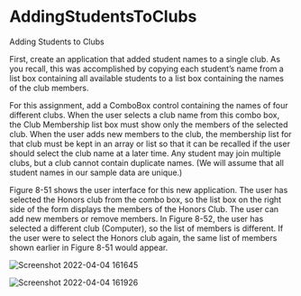 # AddingStudentsToClubs

Adding Students to Clubs

First, create an application that added student names to a single club. As you recall, this was accomplished by copying each student’s name from a list box containing all available students to a list box containing the names of the club members.

For this assignment, add a ComboBox control containing the names of four different clubs. When the user selects a club name from this combo box, the Club Membership list box must show only the members of the selected club. When the user adds new members to the club, the membership list for that club must be kept in an array or list so that it can be recalled if the user should select the club name at a later time. Any student may join multiple clubs, but a club cannot contain duplicate names. (We will assume that all student names in our sample data are unique.)

Figure 8-51 shows the user interface for this new application. The user has selected the Honors club from the combo box, so the list box on the right side of the form displays the members of the Honors Club. The user can add new members or remove members. In Figure 8-52, the user has selected a different club (Computer), so the list of members is different. If the user were to select the Honors club again, the same list of members shown earlier in Figure 8-51 would appear.

![Screenshot 2022-04-04 161645](https://user-images.githubusercontent.com/81642890/161625450-e264c448-1f8d-4130-a95e-944cce607cb4.png)

![Screenshot 2022-04-04 161926](https://user-images.githubusercontent.com/81642890/161625462-a46ad935-0207-40ee-8866-54578531da29.png)

